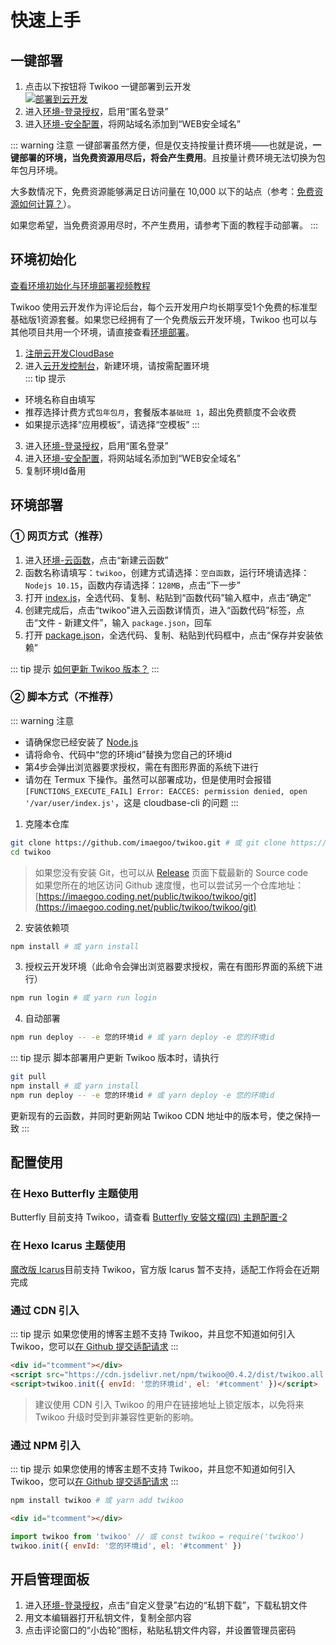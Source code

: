 # 快速上手

## 一键部署

1. 点击以下按钮将 Twikoo 一键部署到云开发<br>
[![部署到云开发](https://main.qcloudimg.com/raw/67f5a389f1ac6f3b4d04c7256438e44f.svg)](https://console.cloud.tencent.com/tcb/env/index?action=CreateAndDeployCloudBaseProject&appUrl=https%3A%2F%2Fgithub.com%2Fimaegoo%2Ftwikoo&branch=dev)
2. 进入[环境-登录授权](https://console.cloud.tencent.com/tcb/env/login)，启用“匿名登录”
3. 进入[环境-安全配置](https://console.cloud.tencent.com/tcb/env/safety)，将网站域名添加到“WEB安全域名”

::: warning 注意
一键部署虽然方便，但是仅支持按量计费环境——也就是说，**一键部署的环境，当免费资源用尽后，将会产生费用**。且按量计费环境无法切换为包年包月环境。

大多数情况下，免费资源能够满足日访问量在 10,000 以下的站点（参考：[免费资源如何计算？](faq.html#免费资源如何计算)）。

如果您希望，当免费资源用尽时，不产生费用，请参考下面的教程手动部署。
:::

## 环境初始化

[查看环境初始化与环境部署视频教程](https://www.bilibili.com/video/BV1MZ4y1G7VB)

Twikoo 使用云开发作为评论后台，每个云开发用户均长期享受1个免费的标准型基础版1资源套餐。如果您已经拥有了一个免费版云开发环境，Twikoo 也可以与其他项目共用一个环境，请直接查看[环境部署](#环境部署)。

1. [注册云开发CloudBase](https://curl.qcloud.com/KnnJtUom)
2. 进入[云开发控制台](https://console.cloud.tencent.com/tcb/)，新建环境，请按需配置环境<br>
::: tip 提示
* 环境名称自由填写
* 推荐选择计费方式`包年包月`，套餐版本`基础班 1`，超出免费额度不会收费
* 如果提示选择“应用模板”，请选择“空模板”
:::
3. 进入[环境-登录授权](https://console.cloud.tencent.com/tcb/env/login)，启用“匿名登录”
4. 进入[环境-安全配置](https://console.cloud.tencent.com/tcb/env/safety)，将网站域名添加到“WEB安全域名”
5. 复制环境Id备用

## 环境部署

### ① 网页方式（推荐）

1. 进入[环境-云函数](https://console.cloud.tencent.com/tcb/scf/index)，点击“新建云函数”
2. 函数名称请填写：`twikoo`，创建方式请选择：`空白函数`，运行环境请选择：`Nodejs 10.15`，函数内存请选择：`128MB`，点击“下一步”
3. 打开 [index.js](https://imaegoo.coding.net/public/twikoo/twikoo/git/files/dev/src/function/twikoo/index.js)，全选代码、复制、粘贴到“函数代码”输入框中，点击“确定”
4. 创建完成后，点击“twikoo"进入云函数详情页，进入“函数代码”标签，点击“文件 - 新建文件”，输入 `package.json`，回车
5. 打开 [package.json](https://imaegoo.coding.net/public/twikoo/twikoo/git/files/dev/src/function/twikoo/package.json)，全选代码、复制、粘贴到代码框中，点击“保存并安装依赖”

::: tip 提示
[如何更新 Twikoo 版本？](faq.html#如何更新-twikoo-版本)
:::

### ② 脚本方式（不推荐）

::: warning 注意
* 请确保您已经安装了 [Node.js](https://nodejs.org/en/download/)
* 请将命令、代码中“您的环境id”替换为您自己的环境id
* 第4步会弹出浏览器要求授权，需在有图形界面的系统下进行
* 请勿在 Termux 下操作。虽然可以部署成功，但是使用时会报错 `[FUNCTIONS_EXECUTE_FAIL] Error: EACCES: permission denied, open '/var/user/index.js'`，这是 cloudbase-cli 的问题
:::

1. 克隆本仓库
``` sh
git clone https://github.com/imaegoo/twikoo.git # 或 git clone https://e.coding.net/imaegoo/twikoo/twikoo.git
cd twikoo
```
> 如果您没有安装 Git，也可以从 [Release](https://github.com/imaegoo/twikoo/releases) 页面下载最新的 Source code<br>
> 如果您所在的地区访问 Github 速度慢，也可以尝试另一个仓库地址：[https://imaegoo.coding.net/public/twikoo/twikoo/git](https://imaegoo.coding.net/public/twikoo/twikoo/git)
2. 安装依赖项
``` sh
npm install # 或 yarn install
```
3. 授权云开发环境（此命令会弹出浏览器要求授权，需在有图形界面的系统下进行）
``` sh
npm run login # 或 yarn run login
```
4. 自动部署
``` sh
npm run deploy -- -e 您的环境id # 或 yarn deploy -e 您的环境id
```

::: tip 提示
脚本部署用户更新 Twikoo 版本时，请执行
``` sh
git pull
npm install # 或 yarn install
npm run deploy -- -e 您的环境id # 或 yarn deploy -e 您的环境id
```
更新现有的云函数，并同时更新网站 Twikoo CDN 地址中的版本号，使之保持一致
:::

## 配置使用

### 在 Hexo Butterfly 主题使用

Butterfly 目前支持 Twikoo，请查看 [Butterfly 安裝文檔(四) 主題配置-2](https://butterfly.js.org/posts/ceeb73f/#%E8%A9%95%E8%AB%96)

### 在 Hexo Icarus 主题使用

[魔改版 Icarus](https://github.com/imaegoo/hexo-theme-icarus)目前支持 Twikoo，官方版 Icarus 暂不支持，适配工作将会在近期完成

### 通过 CDN 引入

::: tip 提示
如果您使用的博客主题不支持 Twikoo，并且您不知道如何引入 Twikoo，您可以[在 Github 提交适配请求](https://github.com/imaegoo/twikoo/issues/new)
:::

``` html
<div id="tcomment"></div>
<script src="https://cdn.jsdelivr.net/npm/twikoo@0.4.2/dist/twikoo.all.min.js"></script>
<script>twikoo.init({ envId: '您的环境id', el: '#tcomment' })</script>
```

> 建议使用 CDN 引入 Twikoo 的用户在链接地址上锁定版本，以免将来 Twikoo 升级时受到非兼容性更新的影响。

### 通过 NPM 引入

::: tip 提示
如果您使用的博客主题不支持 Twikoo，并且您不知道如何引入 Twikoo，您可以[在 Github 提交适配请求](https://github.com/imaegoo/twikoo/issues/new)
:::

``` sh
npm install twikoo # 或 yarn add twikoo
```

``` html
<div id="tcomment"></div>
```

``` js
import twikoo from 'twikoo' // 或 const twikoo = require('twikoo')
twikoo.init({ envId: '您的环境id', el: '#tcomment' })
```

## 开启管理面板

1. 进入[环境-登录授权](https://console.cloud.tencent.com/tcb/env/login)，点击“自定义登录”右边的“私钥下载”，下载私钥文件
2. 用文本编辑器打开私钥文件，复制全部内容
3. 点击评论窗口的“小齿轮”图标，粘贴私钥文件内容，并设置管理员密码
